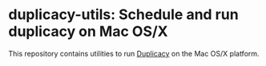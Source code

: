 # duplicacy-utils: Schedule and run duplicacy on Mac OS/X

[Duplicacy]: https://github.com/gilbertchen/duplicacy

This repository contains utilities to run [Duplicacy] on the Mac OS/X
platform.